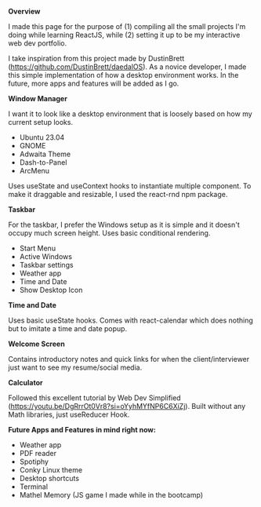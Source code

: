 **Overview**

I made this page for the purpose of (1) compiling all the small projects I'm doing while learning ReactJS, while (2) setting it up to be my interactive web dev portfolio.

I take inspiration from this project made by DustinBrett (https://github.com/DustinBrett/daedalOS). As a novice developer, I made this simple implementation of how a desktop environment works. In the future, more apps and features will be added as I go.

**Window Manager**

I want it to look like a desktop environment that is loosely based on how my current setup looks.

- Ubuntu 23.04
- GNOME
- Adwaita Theme
- Dash-to-Panel
- ArcMenu

Uses useState and useContext hooks to instantiate multiple <Window /> component. To make it draggable and resizable, I used the react-rnd npm package.

**Taskbar**

For the taskbar, I prefer the Windows setup as it is simple and it doesn't occupy much screen height. Uses basic conditional rendering.

- Start Menu
- Active Windows
- Taskbar settings
- Weather app
- Time and Date
- Show Desktop Icon

**Time and Date**

Uses basic useState hooks. Comes with react-calendar which does nothing but to imitate a time and date popup.

**Welcome Screen**

Contains introductory notes and quick links for when the client/interviewer just want to see my resume/social media.

**Calculator**

Followed this excellent tutorial by Web Dev Simplified (https://youtu.be/DgRrrOt0Vr8?si=oYyhMYfNP6C6XiZj). Built without any Math libraries, just useReducer Hook.

**Future Apps and Features in mind right now:**

- Weather app
- PDF reader
- Spotiphy
- Conky Linux theme
- Desktop shortcuts
- Terminal
- Mathel Memory (JS game I made while in the bootcamp)
